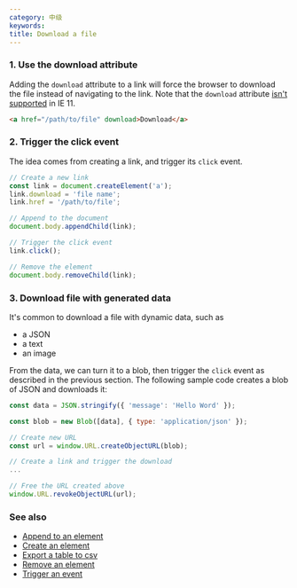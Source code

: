 ```yaml
---
category: 中级
keywords:
title: Download a file
---
```


### 1. Use the download attribute

Adding the `download` attribute to a link will force the browser to download the file instead of navigating to the link.
Note that the `download` attribute [isn't supported](https://caniuse.com/#feat=download) in IE 11.

```html
<a href="/path/to/file" download>Download</a>
```

### 2. Trigger the click event

The idea comes from creating a link, and trigger its `click` event.

```js
// Create a new link
const link = document.createElement('a');
link.download = 'file name';
link.href = '/path/to/file';

// Append to the document
document.body.appendChild(link);

// Trigger the click event
link.click();

// Remove the element
document.body.removeChild(link);
```

### 3. Download file with generated data

It's common to download a file with dynamic data, such as

-   a JSON
-   a text
-   an image

From the data, we can turn it to a blob, then trigger the `click` event as described in the previous section.
The following sample code creates a blob of JSON and downloads it:

```js
const data = JSON.stringify({ 'message': 'Hello Word' });

const blob = new Blob([data], { type: 'application/json' });

// Create new URL
const url = window.URL.createObjectURL(blob);

// Create a link and trigger the download
...

// Free the URL created above
window.URL.revokeObjectURL(url);
```

### See also

-   [Append to an element](/append-to-an-element)
-   [Create an element](/create-an-element)
-   [Export a table to csv](/export-a-table-to-csv)
-   [Remove an element](/remove-an-element)
-   [Trigger an event](/trigger-an-event)
